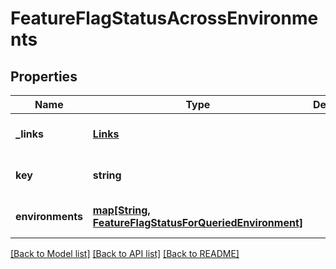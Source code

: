 # FeatureFlagStatusAcrossEnvironments

## Properties
Name | Type | Description | Notes
------------ | ------------- | ------------- | -------------
**_links** | [**Links**](Links.md) |  | [optional] [default to null]
**key** | **string** |  | [optional] [default to null]
**environments** | [**map[String, FeatureFlagStatusForQueriedEnvironment]**](FeatureFlagStatusForQueriedEnvironment.md) |  | [optional] [default to null]

[[Back to Model list]](../README.md#documentation-for-models) [[Back to API list]](../README.md#documentation-for-api-endpoints) [[Back to README]](../README.md)


